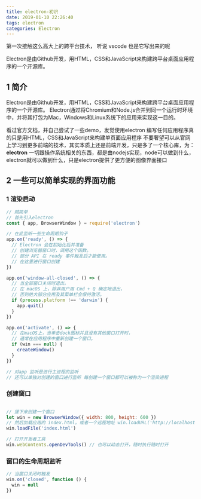 ```yaml
---
title: electron-初识
date: 2019-01-10 22:26:40
tags: electron
categories: Electron
---
```


第一次接触这么高大上的跨平台技术，
听说 vscode 也是它写出来的呢

Electron是由Github开发，用HTML，CSS和JavaScript来构建跨平台桌面应用程序的一个开源库。

<!-- more -->

## 1 简介
Electron是由Github开发，用HTML，CSS和JavaScript来构建跨平台桌面应用程序的一个开源库。 
Electron通过将Chromium和Node.js合并到同一个运行时环境中，并将其打包为Mac，Windows和Linux系统下的应用来实现这一目的。

看过官方文档，并自己尝试了一些demo，发觉使用electron 编写任何应用程序真的只是用HTML，CSS和JavaScript来构建单页面应用程序
不要奢望可以从官网上学习到更多前端的技术，其实本质上还是前端开发，只是多了一个核心库，为：**electron**
一切跟操作系统相关的东西，都是由nodejs实现，node可以做到什么，electron就可以做到什么，只是electron提供了更方便的图像界面接口

## 2 一些可以简单实现的界面功能
### 1 渲染启动
```js
// 贼简单
// 首先引入electron
const { app, BrowserWindow } = require('electron')

// 在此监听一些生命周期钩子
app.on('ready', () => {
  // Electron 会在初始化后并准备
  // 创建浏览器窗口时，调用这个函数。
  // 部分 API 在 ready 事件触发后才能使用。
  // 在这里进行窗口创建
})

app.on('window-all-closed', () => {
  // 当全部窗口关闭时退出。
  // 在 macOS 上，除非用户用 Cmd + Q 确定地退出，
  // 否则绝大部分应用及其菜单栏会保持激活。
  if (process.platform !== 'darwin') {
    app.quit()
  }
})

app.on('activate', () => {
  // 在macOS上，当单击dock图标并且没有其他窗口打开时，
  // 通常在应用程序中重新创建一个窗口。
  if (win === null) {
    createWindow()
  }
})

// 对app 监听是进行主进程的监听
// 还可以单独对创建的窗口进行监听 每创建一个窗口都可以被称为一个渲染进程
```

### 创建窗口
```js

// 接下来创建一个窗口
let win = new BrowserWindow({ width: 800, height: 600 })
// 然后加载应用的 index.html。或者一个远程地址 win.loadURL('http://localhost:7001')
win.loadFile('index.html')

// 打开开发者工具
win.webContents.openDevTools() // 也可以动态打开，随时执行随时打开

```

### 窗口的生命周期监听
```js
// 当窗口关闭时触发
win.on('closed', function () {
  win = null
})

```